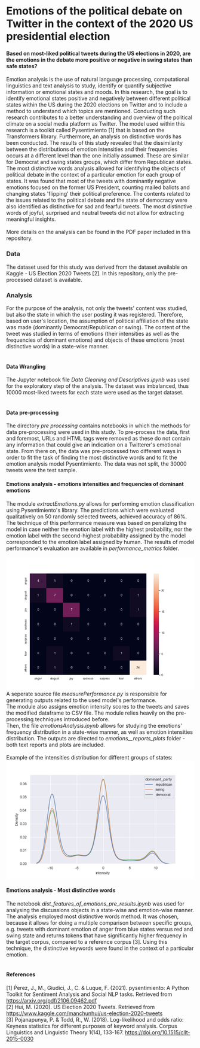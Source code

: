 # Emotions of the political debate on Twitter in the context of the 2020 US presidential election
#### Based on most-liked political tweets during the US elections in 2020, are the emotions in the debate more positive or negative in swing states than safe states?

Emotion analysis is the use of natural language processing, computational linguistics and text analysis 
to study, identify or quantify subjective information or emotional states and moods. 
In this research, the goal is to identify emotional states positive and negatively between different 
political states within the US during the 2020 elections on Twitter and to include a method to 
understand which topics are mentioned. Conducting such research contributes to a better understanding 
and overview of the political climate on a social media platform as Twitter. The model used within 
this research is a toolkit called Pysentimiento [1] that is based on the Transformers library. 
Furthermore, an analysis on distinctive words has been conducted. The results of this study revealed 
that the dissimilarity between the distributions of emotion intensities and their frequencies occurs 
at a different level than the one initially assumed. These are similar for Democrat and swing states 
groups, which differ from Republican states. The most distinctive words analysis allowed for 
identifying the objects of political debate in the context of a particular emotion for each group of 
states. It was found that most of the tweets with dominantly negative emotions focused on the former 
US President, counting mailed ballots and changing states 'flipping' their political preference. 
The contents related to the issues related to the political debate and the state of democracy were 
also identified as distinctive for sad and fearful tweets. The most distinctive words of joyful, 
surprised and neutral tweets did not allow for extracting meaningful insights. <br> <br>
More details on the analysis can be found in the PDF paper included in this repository.

### Data
The dataset used for this study was derived from the dataset available on Kaggle - US Election 2020 Tweets [2].
In this repository, only the pre-processed dataset is available.

### Analysis

For the purpose of the analysis, not only the tweets' content was studied, but also the state in which the user posting it was registered.
Therefore, based on user's location, the assumption of political affiliation of the state was made (dominantly Democrat/Republican or swing).
The content of the tweet was studied in terms of emotions (their intensities as well as the frequencies of dominant emotions) and objects of these emotions (most distinctive words) in a state-wise manner. <br><br>

#### Data Wrangling
The Jupyter notebook file *Data Cleaning and Descriptives.ipynb* was used for the exploratory step of the analysis.
The dataset was imbalanced, thus 10000 most-liked tweets for each state were used as the target dataset. <br> <br>

#### Data pre-processing
The directory *pre processing* contains notebooks in which the methods for data pre-processing were used in this study.
To pre-process the data, first and foremost, URLs and HTML tags were removed as these do not contain any information that could give an indication on a Twitterer's emotional state. From there on, the data was pre-processed two different ways in order to fit the task of finding the most distinctive words and to fit the emotion analysis model Pysentimiento. The data was not split, the 30000 tweets were the test sample.

#### Emotions analysis - emotions intensities and frequencies of dominant emotions
The module *extractEmotions.py* allows for performing emotion classification using Pysentimiento's 
library. The predictions which were evaluated qualitatively on 50 randomly selected tweets, achieved accuracy of 86%.
The technique of this performance measure was based on penalizing the model in case neither the emotion label with the highest probability,
nor the emotion label with the second-highest probability assigned by the model corresponded to the emotion label assigned by human. The results of model performance's evaluation are available in *performance_metrics* folder. <br> <br>
![Confusion matrix](performance_metrics/confusion_matrix.png) <br>
A seperate source file *measurePerformance.py* is responsible for generating outputs related to the used model's performance. <br>
The module also assigns emotion intensity scores to the tweets and saves the modified 
dataframe to CSV file. The module relies heavily on the pre-processing techniques introduced before. <br>
Then, the file *emotionsAnalysis.ipynb* allows for studying the emotions' frequency distribution in a state-wise manner, as well as emotion intensities distribution.
The outputs are directed to *emotions__reports_plots* folder - both text reports and plots are included. <br>
<br>
Example of the intensities distribution for different groups of states: <br>
![Emotions intensities](emotions__reports_plots/intensities_dominant_parties.png)
#### Emotions analysis - Most distinctive words
The notebook *dist_features_of_emotions_pre_results.ipynb* was used for analysing the discussions objects in a state-wise and emotion-wise manner.
The analysis employed most distinctive words method. It was chosen, because it allows for doing a multiple comparison between specific groups, e.g. tweets with dominant emotion of anger from blue states versus red and swing state and returns tokens that have significantly higher frequency in the target corpus, compared to a reference corpus [3].
Using this technique, the distinctive keywords were found in the context of a particular emotion. <br> <br>


#### References
[1] Ṕerez, J., M., Giudici, J., C. & Luque, F. (2021). pysentimiento: A Python Toolkit for Sentiment Analysis and Social NLP tasks. Retrieved from https://arxiv.org/pdf/2106.09462.pdf <br>
[2] Hui, M. (2020). US Election 2020 Tweets. Retrieved from https://www.kaggle.com/manchunhui/us-election-2020-tweets <br>
[3] Pojanapunya, P. & Todd, R., W. (2018). Log-likelihood and odds ratio: Keyness statistics for different purposes of keyword analysis. Corpus Linguistics and Linguistic Theory 1(14), 133-167. https://doi.org/10.1515/cllt-2015-0030
